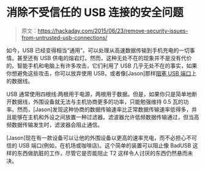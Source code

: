 # 消除不受信任的 USB 连接的安全问题

> 原文：<https://hackaday.com/2015/06/23/remove-security-issues-from-untrusted-usb-connections/>

如今，USB 已经变得相当“通用”，可以处理从高速数据传输到手机充电的一切事情。甚至还有 USB 供电的熔岩灯。然而，这种无处不在的现象并不是没有代价的。智能手机和电脑上有许多攻击，它们利用了 USB 几乎无处不在的事实，如果你想避免这些攻击，你可以放弃使用 USB，或者像[Jason]那样[阻塞 USB 端口](http://www.reclaimerlabs.com/blog/2015/6/2/charging-safely-over-usb)上的数据线。

USB 通常使用四根线:两根用于电源，两根用于数据。但是，如果你只是简单地断开数据线，外围设备就无法与主机协商更多的功率，只能勉强维持 0.5 瓦的功率。然而，[Jason]发现这种协商的数据传输速率比正常数据传输速率低得多，并且能够在主机和外设之间放置一种过滤器。滤波器允许低频数据传输通过，但当高频数据传输发生时，滤波器会阻止通信。

[Jason]现在有一款设备可以让他的外围设备以更高的速率充电，而不必担心不可信的 USB 端口(例如，在机场或咖啡店)。这个简单的装置可以阻止像 BadUSB 这样的东西做肮脏的工作，尽管它是否能阻止 T2 这样令人讨厌的东西仍然悬而未决。